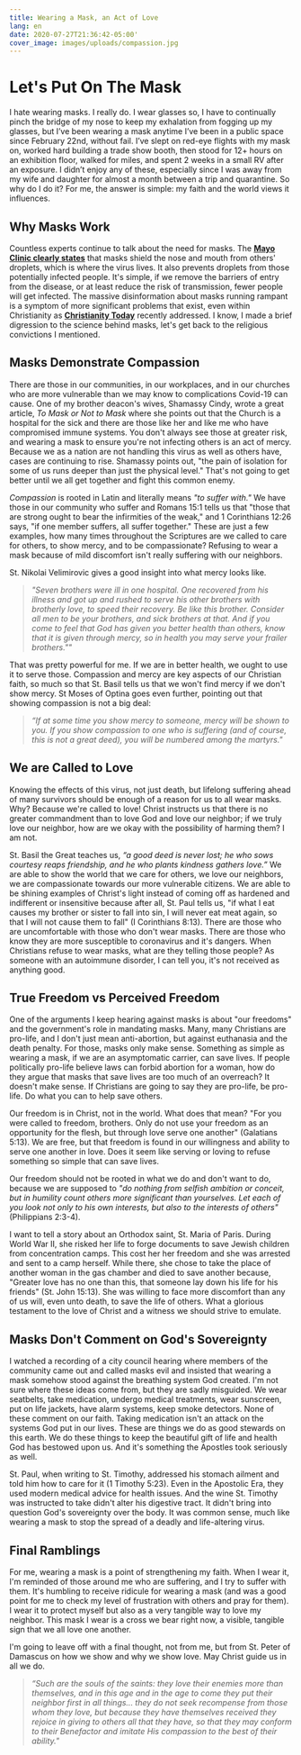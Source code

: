 ```yaml
---
title: Wearing a Mask, an Act of Love
lang: en
date: 2020-07-27T21:36:42-05:00'
cover_image: images/uploads/compassion.jpg
---
```

# Let's Put On The Mask  

I hate wearing masks. I really do. I wear glasses so, I have to continually pinch the bridge of my nose to keep my exhalation from fogging up my glasses, but I’ve been wearing a mask anytime I’ve been in a public space since February 22nd, without fail. I’ve slept on red-eye flights with my mask on, worked hard building a trade show booth, then stood for 12+ hours on an exhibition floor, walked for miles, and spent 2 weeks in a small RV after an exposure. I didn’t enjoy any of these, especially since I was away from my wife and daughter for almost a month between a trip and quarantine. So why do I do it? For me, the answer is simple: my faith and the world views it influences.


## Why Masks Work
Countless experts continue to talk about the need for masks. The **[Mayo Clinic clearly states](https://www.mayoclinic.org/diseases-conditions/coronavirus/in-depth/coronavirus-mask/art-20485449)** that masks shield the nose and mouth from others' droplets, which is where the virus lives. It also prevents droplets from those potentially infected people. It's simple, if we remove the barriers of entry from the disease, or at least reduce the risk of transmission, fewer people will get infected. The massive disinformation about masks running rampant is a symptom of more significant problems that exist, even within Christianity as **[Christianity Today](https://www.christianitytoday.com/edstetzer/2020/june/conspiracy-theories-engaging-online-and-wisdom-intersection.html)** recently addressed. I know, I made a brief digression to the science behind masks, let's get back to the religious convictions I mentioned.

## Masks Demonstrate Compassion
There are those in our communities, in our workplaces, and in our churches who are more vulnerable than we may know to complications Covid-19 can cause. One of my brother deacon's wives, Shamassy Cindy, wrote a great article, *To Mask or Not to Mask* where she points out that the Church is a hospital for the sick and there are those like her and like me who have compromised immune systems. You don't always see those at greater risk, and wearing a mask to ensure you're not infecting others is an act of mercy. Because we as a nation are not handling this virus as well as others have, cases are continuing to rise. Shamassy points out, "the pain of isolation for some of us runs deeper than just the physical level." That's not going to get better until we all get together and fight this common enemy.

*Compassion* is rooted in Latin and literally means *"to suffer with."* We have those in our community who suffer and Romans 15:1 tells us that "those that are strong ought to bear the infirmities of the weak," and 1 Corinthians 12:26 says, "if one member suffers, all suffer together." These are just a few examples, how many times throughout the Scriptures are we called to care for others, to show mercy, and to be compassionate? Refusing to wear a mask because of mild discomfort isn't really suffering with our neighbors.

St. Nikolai Velimirovic gives a good insight into what mercy looks like.
> *"Seven brothers were ill in one hospital. One recovered from his illness and got up and rushed to serve his other brothers with brotherly love, to speed their recovery. Be like this brother. Consider all men to be your brothers, and sick brothers at that. And if you come to feel that God has given you better health than others, know that it is given through mercy, so in health you may serve your frailer brothers.""*

That was pretty powerful for me. If we are in better health, we ought to use it to serve those. Compassion and mercy are key aspects of our Christian faith, so much so that St. Basil tells us that we won't find mercy if we don't show mercy. St Moses of Optina goes even further, pointing out that showing compassion is not a big deal:
> *“If at some time you show mercy to someone, mercy will be shown to you. If you show compassion to one who is suffering (and of course, this is not a great deed), you will be numbered among the martyrs."*


## We are Called to Love
Knowing the effects of this virus, not just death, but lifelong suffering ahead of many survivors should be enough of a reason for us to all wear masks. Why? Because we're called to love! Christ instructs us that there is no greater commandment than to love God and love our neighbor; if we truly love our neighbor, how are we okay with the possibility of harming them? I am not.

St. Basil the Great teaches us, *“a good deed is never lost; he who sows courtesy reaps friendship, and he who plants kindness gathers love.”* We are able to show the world that we care for others, we love our neighbors, we are compassionate towards our more vulnerable citizens. We are able to be shining examples of Christ's light instead of coming off as hardened and indifferent or insensitive because after all, St. Paul tells us, "if what I eat causes my brother or sister to fall into sin, I will never eat meat again, so that I will not cause them to fall" (I Corinthians 8:13). There are those who are uncomfortable with those who don't wear masks. There are those who know they are more susceptible to coronavirus and it's dangers. When Christians refuse to wear masks, what are they telling those people? As someone with an autoimmune disorder, I can tell you, it's not received as anything good.

## True Freedom vs Perceived Freedom

One of the arguments I keep hearing against masks is about "our freedoms" and the government's role in mandating masks. Many, many Christians are pro-life, and I don't just mean anti-abortion, but against euthanasia and the death penalty. For those, masks only make sense. Something as simple as wearing a mask, if we are an asymptomatic carrier, can save lives. If people politically pro-life believe laws can forbid abortion for a woman, how do they argue that masks that save lives are too much of an overreach? It doesn't make sense. If Christians are going to say they are pro-life, be pro-life. Do what you can to help save others.

Our freedom is in Christ, not in the world. What does that mean? "For you were called to freedom, brothers. Only do not use your freedom as an opportunity for the flesh, but through love serve one another" (Galatians 5:13). We are free, but that freedom is found in our willingness and ability to serve one another in love. Does it seem like serving or loving to refuse something so simple that can save lives.

Our freedom should not be rooted in what we do and don't want to do, because we are supposed to *"do nothing from selfish ambition or conceit, but in humility count others more significant than yourselves. Let each of you look not only to his own interests, but also to the interests of others"* (Philippians 2:3-4).

I want to tell a story about an Orthodox saint, St. Maria of Paris. During World War II, she risked her life to forge documents to save Jewish children from concentration camps. This cost her her freedom and she was arrested and sent to a camp herself. While there, she chose to take the place of another woman in the gas chamber and died to save another because, "Greater love has no one than this, that someone lay down his life for his friends" (St. John 15:13). She was willing to face more discomfort than any of us will, even unto death, to save the life of others. What a glorious testament to the love of Christ and a witness we should strive to emulate.

## Masks Don't Comment on God's Sovereignty

I watched a recording of a city council hearing where members of the community came out and called masks evil and insisted that wearing a mask somehow stood against the breathing system God created. I'm not sure where these ideas come from, but they are sadly misguided. We wear seatbelts, take medication, undergo medical treatments, wear sunscreen, put on life jackets, have alarm systems, keep smoke detectors. None of these comment on our faith. Taking medication isn't an attack on the systems God put in our lives. These are things we do as good stewards on this earth. We do these things to keep the beautiful gift of life and health God has bestowed upon us. And it's something the Apostles took seriously as well.

St. Paul, when writing to St. Timothy, addressed his stomach ailment and told him how to care for it (1 Timothy 5:23). Even in the Apostolic Era, they used modern medical advice for health issues. And the wine St. Timothy was instructed to take didn't alter his digestive tract. It didn't bring into question God's sovereignty over the body. It was common sense, much like wearing a mask to stop the spread of a deadly and life-altering virus.

## Final Ramblings
For me, wearing a mask is a point of strengthening my faith. When I wear it, I'm reminded of those around me who are suffering, and I try to suffer with them. It's humbling to receive ridicule for wearing a mask (and was a good point for me to check my level of frustration with others and pray for them). I wear it to protect myself but also as a very tangible way to love my neighbor. This mask I wear is a cross we bear right now, a visible, tangible sign that we all love one another. 


I'm going to leave off with a final thought, not from me, but from St. Peter of Damascus on how we show and why we show love. May Christ guide us in all we do.

> *“Such are the souls of the saints: they love their enemies more than themselves, and in this age and in the age to come they put their neighbor first in all things... they do not seek recompense from those whom they love, but because they have themselves received they rejoice in giving to others all that they have, so that they may conform to their Benefactor and imitate His compassion to the best of their ability."*
